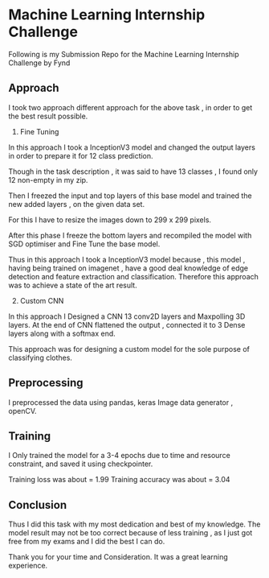 # Machine Learning Internship Challenge

Following is my Submission Repo for the Machine Learning Internship Challenge by Fynd

## Approach

I took two approach different approach for the above task , in order to get the best result possible.

1. Fine Tuning

In this approach I took a InceptionV3 model and changed the output layers in order to prepare it for 12 class prediction.

Though in the task description , it was said to have 13 classes , I found only 12 non-empty in my zip.

Then I freezed the input and top layers of this base model and trained the new added layers , on the given data set.

For this I have to resize the images down to 299 x 299 pixels.

After this phase I freeze the bottom layers and recompiled the model with SGD optimiser and Fine Tune the base model.

Thus in this approach I took a InceptionV3 model because , this model , having being trained on imagenet , have a good deal knowledge of edge detection and feature extraction and classification. Therefore this approach was to achieve a state of the art result.

2. Custom CNN

In this approach I Designed a CNN 13 conv2D layers and Maxpolling 3D layers. At the end of CNN  flattened the output , connected it to 3 Dense layers along with a softmax end.

This approach was for designing a custom model for the sole purpose of classifying clothes.

## Preprocessing 

I preprocessed the data using pandas, keras Image data generator , openCV.

## Training

I Only trained the model for a 3-4 epochs due to time and resource constraint, and saved it using checkpointer.

Training loss was about = 1.99
Training accuracy was about = 3.04 

## Conclusion 

Thus I did this task with my most dedication and best of my knowledge. The model result may not be too correct because of less training , as I just got free from my exams and I did the best I can do.

Thank you for your time and Consideration.
It was a great learning experience.
